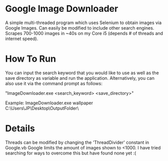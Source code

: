 # Google Image Downloader

A simple multi-threaded program which uses Selenium to obtain images via Google Images.
Can easily be modified to include other search engines.
Scrapes 700-1000 images in ~40s on my Core i5 (depends # of threads and internet speed).

# How To Run

You can input the search keyword that you would like to use as well as the save directory as variable and run the application.
Alternatively, you can also use it via the command prompt as follows:

"ImageDownloader.exe <search_keyword> <save_directory>"

Example:
ImageDownloader.exe wallpaper C:\Users\JP\Desktop\OutputFolder\

# Details
Threads can be modified by changing the 'ThreadDivider' constant in Google.vb
Google limits the amount of images shown to <1000. I have tried searching for ways to overcome this but have found none yet :(